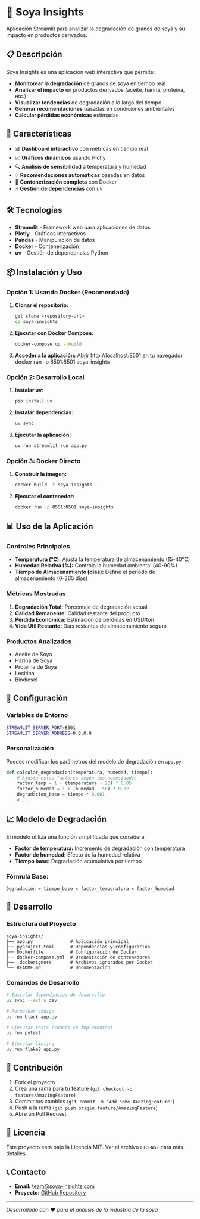 # 🌱 Soya Insights

Aplicación Streamlit para analizar la degradación de granos de soya y su impacto en productos derivados.

## 📋 Descripción

Soya Insights es una aplicación web interactiva que permite:

- **Monitorear la degradación** de granos de soya en tiempo real
- **Analizar el impacto** en productos derivados (aceite, harina, proteína, etc.)
- **Visualizar tendencias** de degradación a lo largo del tiempo
- **Generar recomendaciones** basadas en condiciones ambientales
- **Calcular pérdidas económicas** estimadas

## 🚀 Características

- 📊 **Dashboard interactivo** con métricas en tiempo real
- 📈 **Gráficos dinámicos** usando Plotly
- 🔍 **Análisis de sensibilidad** a temperatura y humedad
- 💡 **Recomendaciones automáticas** basadas en datos
- 🐳 **Contenerización completa** con Docker
- ⚡ **Gestión de dependencias** con uv

## 🛠️ Tecnologías

- **Streamlit** - Framework web para aplicaciones de datos
- **Plotly** - Gráficos interactivos
- **Pandas** - Manipulación de datos
- **Docker** - Contenerización
- **uv** - Gestión de dependencias Python

## 📦 Instalación y Uso

### Opción 1: Usando Docker (Recomendado)

1. **Clonar el repositorio:**
   ```bash
   git clone <repository-url>
   cd soya-insights
   ```

2. **Ejecutar con Docker Compose:**
   ```bash
   docker-compose up --build
   ```

3. **Acceder a la aplicación:**
   Abrir http://localhost:8501 en tu navegador
docker run -p 8501:8501 soya-insights
### Opción 2: Desarrollo Local

1. **Instalar uv:**
   ```bash
   pip install uv
   ```

2. **Instalar dependencias:**
   ```bash
   uv sync
   ```

3. **Ejecutar la aplicación:**
   ```bash
   uv run streamlit run app.py
   ```

### Opción 3: Docker Directo

1. **Construir la imagen:**
   ```bash
   docker build -t soya-insights .
   ```

2. **Ejecutar el contenedor:**
   ```bash
   docker run -p 8501:8501 soya-insights
   ```

## 📊 Uso de la Aplicación

### Controles Principales

- **Temperatura (°C):** Ajusta la temperatura de almacenamiento (15-40°C)
- **Humedad Relativa (%):** Controla la humedad ambiental (40-90%)
- **Tiempo de Almacenamiento (días):** Define el período de almacenamiento (0-365 días)

### Métricas Mostradas

1. **Degradación Total:** Porcentaje de degradación actual
2. **Calidad Remanente:** Calidad restante del producto
3. **Pérdida Económica:** Estimación de pérdidas en USD/ton
4. **Vida Útil Restante:** Días restantes de almacenamiento seguro

### Productos Analizados

- Aceite de Soya
- Harina de Soya
- Proteína de Soya
- Lecitina
- Biodiesel

## 🔧 Configuración

### Variables de Entorno

```bash
STREAMLIT_SERVER_PORT=8501
STREAMLIT_SERVER_ADDRESS=0.0.0.0
```

### Personalización

Puedes modificar los parámetros del modelo de degradación en `app.py`:

```python
def calcular_degradacion(temperatura, humedad, tiempo):
    # Ajusta estos factores según tus necesidades
    factor_temp = 1 + (temperatura - 20) * 0.05
    factor_humedad = 1 + (humedad - 50) * 0.02
    degradacion_base = tiempo * 0.001
    # ...
```

## 📈 Modelo de Degradación

El modelo utiliza una función simplificada que considera:

- **Factor de temperatura:** Incremento de degradación con temperatura
- **Factor de humedad:** Efecto de la humedad relativa
- **Tiempo base:** Degradación acumulativa por tiempo

### Fórmula Base:
```
Degradación = tiempo_base × factor_temperatura × factor_humedad
```

## 🧪 Desarrollo

### Estructura del Proyecto

```
soya-insights/
├── app.py              # Aplicación principal
├── pyproject.toml      # Dependencias y configuración
├── Dockerfile          # Configuración de Docker
├── docker-compose.yml  # Orquestación de contenedores
├── .dockerignore       # Archivos ignorados por Docker
└── README.md           # Documentación
```

### Comandos de Desarrollo

```bash
# Instalar dependencias de desarrollo
uv sync --extra dev

# Formatear código
uv run black app.py

# Ejecutar tests (cuando se implementen)
uv run pytest

# Ejecutar linting
uv run flake8 app.py
```

## 🤝 Contribución

1. Fork el proyecto
2. Crea una rama para tu feature (`git checkout -b feature/AmazingFeature`)
3. Commit tus cambios (`git commit -m 'Add some AmazingFeature'`)
4. Push a la rama (`git push origin feature/AmazingFeature`)
5. Abre un Pull Request

## 📝 Licencia

Este proyecto está bajo la Licencia MIT. Ver el archivo `LICENSE` para más detalles.

## 📞 Contacto

- **Email:** team@soya-insights.com
- **Proyecto:** [GitHub Repository](https://github.com/your-username/soya-insights)

---

*Desarrollado con ❤️ para el análisis de la industria de la soya*